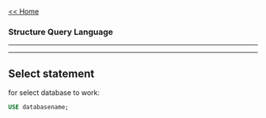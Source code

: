 [<< Home](../README.md)
### Structure Query Language
***


---
## Select statement

for select database to work:
```sql
USE databasename;
```



 
 
 
 
